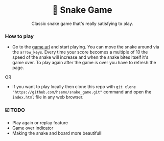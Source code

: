 <h1 align="center"> 🐍 Snake Game</h1>
<p align="center">Classic snake game that's really satisfying to play.</p>

### How to play
- Go to the [game url](https://snake-hsemo.w3spaces.com) and start playing. You can move the snake around
via the `arrow_keys`. Every time your score becomes a multiple of 10 the
speed of the snake will increase and when the snake bites itself it's
game over. To play again after the game is over you have to refresh the page.

OR

- If you want to play locally then clone this repo with `git clone "https://github.com/hsemo/snake_game.git"`
command and open the `index.html` file in any web browser.

### ☑️ TODO
- Play again or replay feature
- Game over indicator
- Making the snake and board more beautifull

